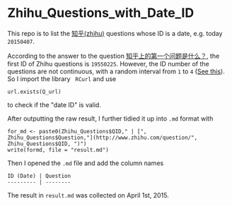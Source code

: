 # Zhihu_Questions_with_Date_ID

This repo is to
list the [知乎(zhihu)](zhihu.com) questions whose ID is a date, e.g. today `20150407`.

According to the answer to the question [知乎上的第一个问题是什么？](http://www.zhihu.com/question/20415740), the first ID of Zhihu questions is `19550225`. However, the ID number of the questions are not continuous, with a random interval from `1` to `4` ([See this](http://zhi.hu/iYRW)). So I import the library ` RCurl` and use

```
url.exists(Q_url)
```

to check if the "date ID" is valid.

After outputting the raw result, I further tidied it up into `.md` format with

```
for_md <- paste0(Zhihu_Questions$QID," | [", Zhihu_Questions$Question,"](http://www.zhihu.com/question/", Zhihu_Questions$QID, ")")
write(formd, file = "result.md")
```
Then I opened the `.md` file and add the column names

```
ID (Date) | Question
--------- | --------
```

The result in `result.md` was collected on April 1st, 2015.

[^1]: [【「知乎一号问题」的编号为何是19550225？这是在向1955年2月24日出生的乔布斯致敬吗？】匿名用户的回答](http://zhi.hu/iYRW)




